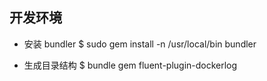 
## 开发环境
- 安装 bundler
  $ sudo gem install -n  /usr/local/bin bundler
  
- 生成目录结构
  $ bundle gem fluent-plugin-dockerlog


